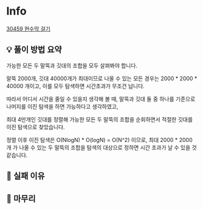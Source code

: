 # Info
[30459 현수막 걸기](https://www.acmicpc.net/problem/30459)

## 💡 풀이 방법 요약

가능한 모든 두 말뚝과 깃대의 조합을 모두 살펴봐야 합니다.

말뚝 2000개, 깃대 40000개가 최대이므로 나올 수 있는 모든 경우는 2000 * 2000 * 40000 개이고, 이를 모두 탐색하면 시간초과가 무조건 납니다.

따라서 어디서 시간을 줄일 수 있을지 생각해 볼 때, 말뚝과 깃대 둘 중 하나를 기준으로 나머지를 이진 탐색을 하면 가능하다고 생각하였고,

최대 4만개인 깃대를 정렬해 가능한 모든 두 말뚝의 조합을 순회하면서 적절한 깃대를 이진 탐색으로 찾았습니다.

정렬 이후 이진 탐색은 O(NlogN) * O(logN) = O(N^2) 이므로, 최대 2000 * 2000 개 가 나올 수 있는 두 말뚝의 조합을 탐색의 대상으로 정하면 시간 초과가 날 수 있을 것 같습니다.

## 👀 실패 이유

## 🙂 마무리

